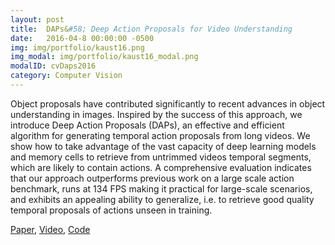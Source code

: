 ```yaml
---
layout: post
title:  DAPs&#58; Deep Action Proposals for Video Understanding
date:   2016-04-8 00:00:00 -0500
img: img/portfolio/kaust16.png
img_modal: img/portfolio/kaust16_modal.png
modalID: cvDaps2016
category: Computer Vision
---
```

Object proposals have contributed significantly to recent advances in object understanding in images. Inspired by the success of this approach, we introduce Deep Action Proposals (DAPs), an effective and efficient algorithm for generating temporal action proposals from long videos. We show how to take advantage of the vast capacity of deep learning models and memory cells to retrieve from untrimmed videos temporal segments, which are likely to contain actions. A comprehensive evaluation indicates that our approach outperforms previous work on a large scale action benchmark, runs at 134 FPS making it practical for large-scale scenarios, and exhibits an appealing ability to generalize, i.e. to retrieve good quality temporal proposals of actions unseen in training.

[Paper](https://drive.google.com/open?id=0B0ZXjo_p8lHBcjh1WDlmYVN3R2M), [Video](https://drive.google.com/open?id=0B0ZXjo_p8lHBRGlnZ0Q1dFk2SUk), [Code](https://github.com/escorciav/daps)
